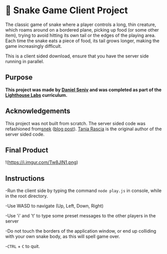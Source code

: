 # 🐍 Snake Game Client Project 

The classic game of snake where a player controls a long, thin creature, which roams around on a bordered plane, picking up food (or some other item), trying to avoid hitting its own tail or the edges of the playing area. Each time the snake eats a piece of food, its tail grows longer, making the game increasingly difficult.

This is a client sided download, ensure that you have the server side running in parallel.

## Purpose

**This project was made by [Daniel Seniv](https://github.com/n1dddd) and was completed as part of the [Lighthouse Labs](https://github.com/lighthouse-labs) curriculum.**


## Acknowledgements

This project was not built from scratch. The server sided code was refashioned from[snek](https://github.com/taniarascia/snek) ([blog post](https://www.taniarascia.com/snake-game-in-javascript/)). [Tania Rascia](https://www.taniarascia.com) is the original author of the server sided code. 

## Final Product

!(https://i.imgur.com/Tw8JlN1.png)

## Instructions

-Run the client side by typing the command `node play.js` in console, while in the root directory.

-Use WASD to navigate (Up, Left, Down, Right)

-Use 'i' and 't' to type some preset messages to the other players in the server

-Do not touch the borders of the application window, or end up colliding with your own snake body, as this will spell game over.

-`CTRL` + `C` to quit.


